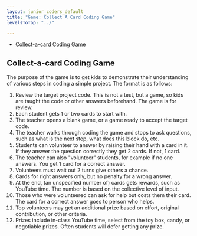 ```yaml
---
layout: junior_coders_default
title: "Game: Collect A Card Coding Game"
levelsToTop: "../"

---
```


* [Collect-a-card Coding Game](#collect-a-card-coding-game)

## Collect-a-card Coding Game
  
The purpose of the game is to get kids to demonstrate their understanding of various steps in coding a simple project. The format is as follows:

1. Review the target project code. This is not a test, but a game, so kids are taught the code or other answers beforehand. The game is for review.
2. Each student gets 1 or two cards to start with.
3. The teacher opens a blank game, or a game ready to accept the target code. 
4. The teacher walks through coding the game and stops to ask questions, such as what is the next step, what does this block do, etc.
5. Students can volunteer to answer by raising their hand with a card in it. If they answer the question correctly they get 2 cards. If not, 1 card.
6. The teacher can also "volunteer" students, for example if no one answers. You get 1 card for a correct answer.
7. Volunteers must wait out 2 turns give others a chance.
8.  Cards for right answers only, but no penalty for a wrong answer.
9.  At the end, (an unspecified number of) cards gets rewards, such as YouTube time. The number is based on the collective level of input. 
10. Those who were volunteered can ask for help but costs them their card. The card for a correct answer goes to person who helps.
11. Top volunteers may get an additional prize based on effort, original contribution, or other criteria.
12. Prizes include in-class YouTube time, select from the toy box, candy, or negotiable prizes. Often students will defer getting any prize.